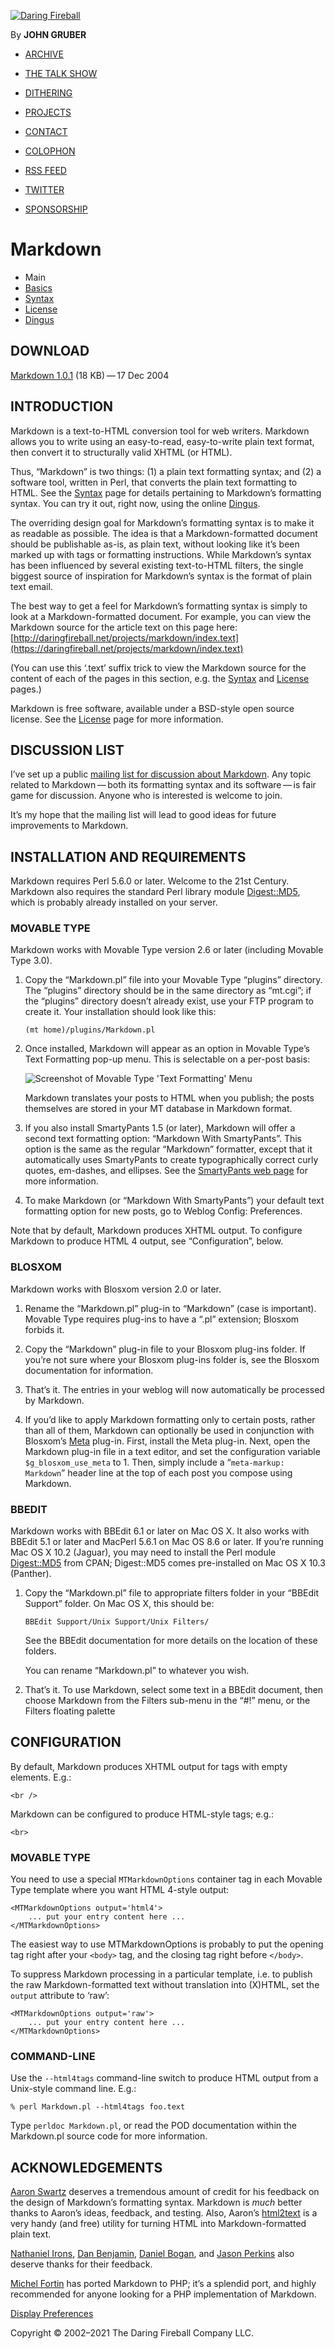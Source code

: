 [![Daring Fireball](https://daringfireball.net/graphics/logos/)](https://daringfireball.net/ "Daring Fireball: Home")

By **JOHN GRUBER**

-   [ARCHIVE](https://daringfireball.net/archive/ "Previous articles.")

-   [THE TALK SHOW](https://daringfireball.net/thetalkshow/ "America’s favorite 3-star podcast.")
-   [DITHERING](https://dithering.fm/ "Three episodes per week, 15 minutes per episode. Not a minute less, not a minute more.")
-   [PROJECTS](https://daringfireball.net/projects/ "Software projects, including SmartyPants and Markdown.")
-   [CONTACT](https://daringfireball.net/contact/ "How to send email or feedback regarding Daring Fireball.")
-   [COLOPHON](https://daringfireball.net/colophon/ "About this site and the tools used to produce it.")
-   [RSS FEED](https://daringfireball.net/feeds/)
-   [TWITTER](https://twitter.com/daringfireball)
-   [SPONSORSHIP](https://daringfireball.net/feeds/sponsors/)

# Markdown

-   Main
-   [Basics](https://daringfireball.net/projects/markdown/basics "Markdown Basics")
-   [Syntax](https://daringfireball.net/projects/markdown/syntax "Markdown Syntax Documentation")
-   [License](https://daringfireball.net/projects/markdown/license "Pricing and License Information")
-   [Dingus](https://daringfireball.net/projects/markdown/dingus "Online Markdown Web Form")

## DOWNLOAD

[Markdown 1.0.1](https://daringfireball.net/projects/downloads/Markdown_1.0.1.zip) (18 KB) — 17 Dec 2004

## INTRODUCTION

Markdown is a text-to-HTML conversion tool for web writers. Markdown allows you to write using an easy-to-read, easy-to-write plain text format, then convert it to structurally valid XHTML (or HTML).

Thus, “Markdown” is two things: (1) a plain text formatting syntax; and (2) a software tool, written in Perl, that converts the plain text formatting to HTML. See the [Syntax](https://daringfireball.net/projects/markdown/syntax) page for details pertaining to Markdown’s formatting syntax. You can try it out, right now, using the online [Dingus](https://daringfireball.net/projects/markdown/dingus).

The overriding design goal for Markdown’s formatting syntax is to make it as readable as possible. The idea is that a Markdown-formatted document should be publishable as-is, as plain text, without looking like it’s been marked up with tags or formatting instructions. While Markdown’s syntax has been influenced by several existing text-to-HTML filters, the single biggest source of inspiration for Markdown’s syntax is the format of plain text email.

The best way to get a feel for Markdown’s formatting syntax is simply to look at a Markdown-formatted document. For example, you can view the Markdown source for the article text on this page here: [http://daringfireball.net/projects/markdown/index.text](https://daringfireball.net/projects/markdown/index.text)

(You can use this ‘.text’ suffix trick to view the Markdown source for the content of each of the pages in this section, e.g. the [Syntax](https://daringfireball.net/projects/markdown/syntax.text) and [License](https://daringfireball.net/projects/markdown/license.text) pages.)

Markdown is free software, available under a BSD-style open source license. See the [License](https://daringfireball.net/projects/markdown/license) page for more information.

## DISCUSSION LIST

I’ve set up a public [mailing list for discussion about Markdown](http://six.pairlist.net/mailman/listinfo/markdown-discuss). Any topic related to Markdown — both its formatting syntax and its software — is fair game for discussion. Anyone who is interested is welcome to join.

It’s my hope that the mailing list will lead to good ideas for future improvements to Markdown.

## INSTALLATION AND REQUIREMENTS

Markdown requires Perl 5.6.0 or later. Welcome to the 21st Century. Markdown also requires the standard Perl library module [Digest::MD5](http://search.cpan.org/dist/Digest-MD5/MD5.pm), which is probably already installed on your server.

### MOVABLE TYPE

Markdown works with Movable Type version 2.6 or later (including Movable Type 3.0).

1.  Copy the “Markdown.pl” file into your Movable Type “plugins” directory. The “plugins” directory should be in the same directory as “mt.cgi”; if the “plugins” directory doesn’t already exist, use your FTP program to create it. Your installation should look like this:
    
    ```
    (mt home)/plugins/Markdown.pl
    ```
    
2.  Once installed, Markdown will appear as an option in Movable Type’s Text Formatting pop-up menu. This is selectable on a per-post basis:
    
    ![Screenshot of Movable Type 'Text Formatting' Menu](https://daringfireball.net/graphics/markdown/mt_textformat_menu.png)
    
    Markdown translates your posts to HTML when you publish; the posts themselves are stored in your MT database in Markdown format.
    
3.  If you also install SmartyPants 1.5 (or later), Markdown will offer a second text formatting option: “Markdown With SmartyPants”. This option is the same as the regular “Markdown” formatter, except that it automatically uses SmartyPants to create typographically correct curly quotes, em-dashes, and ellipses. See the [SmartyPants web page](https://daringfireball.net/projects/smartypants/) for more information.
    
4.  To make Markdown (or “Markdown With SmartyPants”) your default text formatting option for new posts, go to Weblog Config: Preferences.
    

Note that by default, Markdown produces XHTML output. To configure Markdown to produce HTML 4 output, see “Configuration”, below.

### BLOSXOM

Markdown works with Blosxom version 2.0 or later.

1.  Rename the “Markdown.pl” plug-in to “Markdown” (case is important). Movable Type requires plug-ins to have a “.pl” extension; Blosxom forbids it.
    
2.  Copy the “Markdown” plug-in file to your Blosxom plug-ins folder. If you’re not sure where your Blosxom plug-ins folder is, see the Blosxom documentation for information.
    
3.  That’s it. The entries in your weblog will now automatically be processed by Markdown.
    
4.  If you’d like to apply Markdown formatting only to certain posts, rather than all of them, Markdown can optionally be used in conjunction with Blosxom’s [Meta](http://www.blosxom.com/plugins/meta/meta.htm) plug-in. First, install the Meta plug-in. Next, open the Markdown plug-in file in a text editor, and set the configuration variable `$g_blosxom_use_meta` to 1. Then, simply include a “`meta-markup: Markdown`” header line at the top of each post you compose using Markdown.
    

### BBEDIT

Markdown works with BBEdit 6.1 or later on Mac OS X. It also works with BBEdit 5.1 or later and MacPerl 5.6.1 on Mac OS 8.6 or later. If you’re running Mac OS X 10.2 (Jaguar), you may need to install the Perl module [Digest::MD5](http://search.cpan.org/dist/Digest-MD5/MD5.pm) from CPAN; Digest::MD5 comes pre-installed on Mac OS X 10.3 (Panther).

1.  Copy the “Markdown.pl” file to appropriate filters folder in your “BBEdit Support” folder. On Mac OS X, this should be:
    
    ```
    BBEdit Support/Unix Support/Unix Filters/
    ```
    
    See the BBEdit documentation for more details on the location of these folders.
    
    You can rename “Markdown.pl” to whatever you wish.
    
2.  That’s it. To use Markdown, select some text in a BBEdit document, then choose Markdown from the Filters sub-menu in the “#!” menu, or the Filters floating palette
    

## CONFIGURATION

By default, Markdown produces XHTML output for tags with empty elements. E.g.:

```
<br />
```

Markdown can be configured to produce HTML-style tags; e.g.:

```
<br>
```

### MOVABLE TYPE

You need to use a special `MTMarkdownOptions` container tag in each Movable Type template where you want HTML 4-style output:

```
<MTMarkdownOptions output='html4'>
    ... put your entry content here ...
</MTMarkdownOptions>
```

The easiest way to use MTMarkdownOptions is probably to put the opening tag right after your `<body>` tag, and the closing tag right before `</body>`.

To suppress Markdown processing in a particular template, i.e. to publish the raw Markdown-formatted text without translation into (X)HTML, set the `output` attribute to ‘raw’:

```
<MTMarkdownOptions output='raw'>
    ... put your entry content here ...
</MTMarkdownOptions>
```

### COMMAND-LINE

Use the `--html4tags` command-line switch to produce HTML output from a Unix-style command line. E.g.:

```
% perl Markdown.pl --html4tags foo.text
```

Type `perldoc Markdown.pl`, or read the POD documentation within the Markdown.pl source code for more information.

## ACKNOWLEDGEMENTS

[Aaron Swartz](http://www.aaronsw.com/) deserves a tremendous amount of credit for his feedback on the design of Markdown’s formatting syntax. Markdown is _much_ better thanks to Aaron’s ideas, feedback, and testing. Also, Aaron’s [html2text](http://www.aaronsw.com/2002/html2text/) is a very handy (and free) utility for turning HTML into Markdown-formatted plain text.

[Nathaniel Irons](http://bumppo.net/), [Dan Benjamin](http://hivelogic.com/), [Daniel Bogan](http://waferbaby.com/), and [Jason Perkins](http://pressedpants.com/) also deserve thanks for their feedback.

[Michel Fortin](http://www.michelf.com/projects/php-markdown/) has ported Markdown to PHP; it’s a splendid port, and highly recommended for anyone looking for a PHP implementation of Markdown.

 

[Display Preferences](https://daringfireball.net/preferences/ "Customize the font size and presentation options for this web site.")  
  
Copyright © 2002–2021 The Daring Fireball Company LLC.